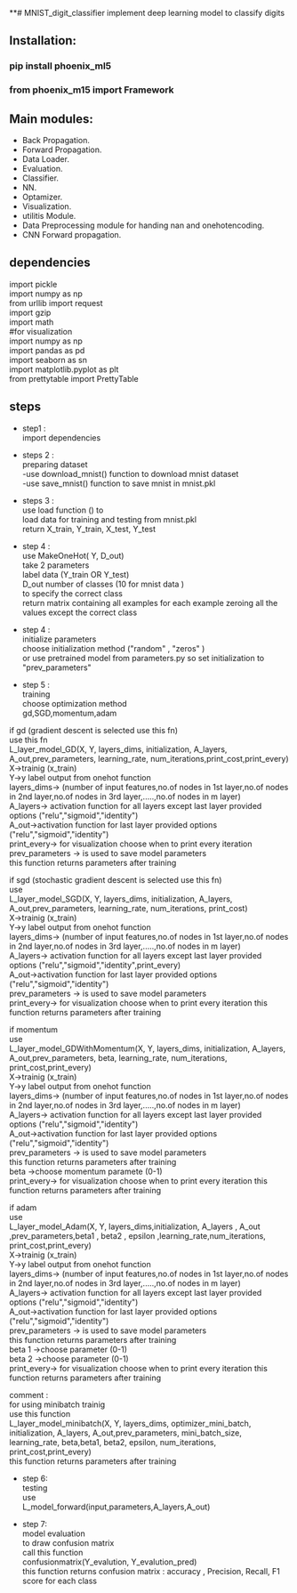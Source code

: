 **# MNIST_digit_classifier
implement deep learning model to classify digits

## Installation:
### pip install phoenix_ml5
### from phoenix_m15 import Framework


## Main modules:
* Back Propagation.
* Forward Propagation.
* Data Loader.
* Evaluation.
* Classifier.
* NN.
* Optamizer.
* Visualization.
* utilitis Module.
* Data Preprocessing module for handing nan and onehotencoding.
* CNN Forward propagation.

## dependencies<br/>
import pickle<br/>
import numpy as np<br/>
from urllib import request<br/>
import gzip<br/>
import math<br/>
#for visualization<br/>
import numpy as np<br/>
import pandas as pd<br/>
import seaborn as sn<br/>
import matplotlib.pyplot as plt<br/>
from prettytable import PrettyTable<br/>

## steps
* step1 :<br/> 
import dependencies<br/>

* steps 2 :<br/>
preparing dataset<br/>
-use download_mnist() function to download mnist dataset<br/> 
-use save_mnist() function to save mnist in mnist.pkl<br/>

* steps 3 :<br/>
use load function () to<br/>
load data for training and testing from mnist.pkl<br/>
return X_train, Y_train, X_test, Y_test<br/>

* step 4 :<br/>
use MakeOneHot( Y, D_out)<br/>
take 2 parameters<br/>
label data (Y_train OR Y_test)<br/>
D_out number of classes (10 for mnist data )<br/>
to specify the correct class<br/>
return matrix containing all examples for each example zeroing all the values except the correct class<br/>

* step 4 :<br/>
initialize parameters<br/>
choose initialization method ("random" , "zeros" )<br/>
or use pretrained model from parameters.py so set initialization to "prev_parameters"<br/>

* step 5 :<br/>
training<br/>
choose optimization method<br/>
gd,SGD,momentum,adam<br/>

if gd (gradient descent is selected use this fn)<br/>
use this fn<br/>
L_layer_model_GD(X, Y, layers_dims, initialization, A_layers, A_out,prev_parameters, learning_rate, num_iterations,print_cost,print_every)<br/>
X->trainig (x_train)<br/>
Y->y label output from onehot function<br/>
layers_dims-> (number of input features,no.of nodes in 1st layer,no.of nodes in 2nd layer,no.of nodes in 3rd layer,.....,no.of nodes in m layer)<br/>
A_layers-> activation function for all layers except last layer provided options ("relu","sigmoid","identity")<br/>
A_out->activation function for last layer provided options ("relu","sigmoid","identity")<br/>
print_every-> for visualization choose when to print every iteration
prev_parameters -> is used to save model parameters<br/>
this function returns parameters after training<br/>


if sgd (stochastic gradient descent is selected use this fn)<br/>
use<br/>
 L_layer_model_SGD(X, Y, layers_dims, initialization, A_layers, A_out,prev_parameters, learning_rate, num_iterations, print_cost)<br/>
X->trainig (x_train)<br/>
Y->y label output from onehot function<br/>
layers_dims-> (number of input features,no.of nodes in 1st layer,no.of nodes in 2nd layer,no.of nodes in 3rd layer,.....,no.of nodes in m layer)<br/>
A_layers-> activation function for all layers except last layer provided options ("relu","sigmoid","identity",print_every)<br/>
A_out->activation function for last layer provided options ("relu","sigmoid","identity")<br/>
prev_parameters -> is used to save model parameters<br/>
print_every-> for visualization choose when to print every iteration
this function returns parameters after training<br/> 


if momentum<br/>
use<br/>
 L_layer_model_GDWithMomentum(X, Y, layers_dims, initialization, A_layers, A_out,prev_parameters, beta, learning_rate, num_iterations, print_cost,print_every)<br/>
X->trainig (x_train)<br/>
Y->y label output from onehot function<br/>
layers_dims-> (number of input features,no.of nodes in 1st layer,no.of nodes in 2nd layer,no.of nodes in 3rd layer,.....,no.of nodes in m layer)<br/>
A_layers-> activation function for all layers except last layer provided options ("relu","sigmoid","identity")<br/>
A_out->activation function for last layer provided options ("relu","sigmoid","identity")<br/>
prev_parameters -> is used to save model parameters<br/>
this function returns parameters after training<br/>
beta ->choose momentum paramete (0-1)<br/>
print_every-> for visualization choose when to print every iteration
this function returns parameters after training<br/>

if adam<br/>
use<br/>
L_layer_model_Adam(X, Y, layers_dims,initialization, A_layers , A_out ,prev_parameters,beta1 , beta2 ,  epsilon ,learning_rate,num_iterations,  print_cost,print_every)<br/>
X->trainig (x_train)<br/>
Y->y label output from onehot function<br/>
layers_dims-> (number of input features,no.of nodes in 1st layer,no.of nodes in 2nd layer,no.of nodes in 3rd layer,.....,no.of nodes in m layer)<br/>
A_layers-> activation function for all layers except last layer provided options ("relu","sigmoid","identity")<br/>
A_out->activation function for last layer provided options ("relu","sigmoid","identity")<br/>
prev_parameters -> is used to save model parameters<br/> 
this function returns parameters after training <br/>
beta 1 ->choose parameter (0-1)<br/>
beta 2 ->choose parameter (0-1)<br/>
print_every-> for visualization choose when to print every iteration
this function returns parameters after training <br/>

comment :<br/>
for using minibatch trainig<br/> 
use this function<br/>
L_layer_model_minibatch(X, Y, layers_dims, optimizer_mini_batch, initialization, A_layers, A_out,prev_parameters, mini_batch_size, learning_rate, beta,beta1, beta2, epsilon, num_iterations, print_cost,print_every)<br/>
this function returns parameters after training<br/>

* step 6:<br/>
testing <br/>
use <br/>
L_model_forward(input,parameters,A_layers,A_out)<br/>


* step 7: <br/>
model evaluation<br/>
to draw confusion matrix <br/>
call this function<br/>
confusionmatrix(Y_evalution, Y_evalution_pred)<br/>
this function returns confusion matrix : accuracy , Precision, Recall, F1 score for each class <br/>



